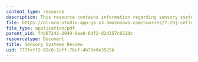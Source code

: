 ```yaml
---
content_type: resource
description: This resource contains information regarding sensory systems review
file: https://ol-ocw-studio-app-qa.s3.amazonaws.com/courses/7-29j-cellular-neurobiology-spring-2012/777feff292c62cff78cf4b73e0e3525b_MIT7_29JS12_SensorySysRew.pdf
file_type: application/pdf
parent_uid: f4d07241-2949-9aa0-6df2-d2d157c822dc
resourcetype: Document
title: Sensory Systems Review
uid: 777feff2-92c6-2cff-78cf-4b73e0e3525b
---
```

